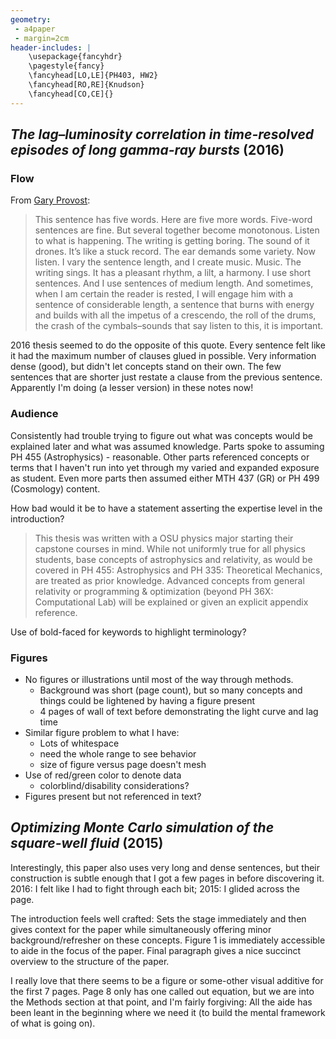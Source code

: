 ```yaml
---
geometry:
 - a4paper
 - margin=2cm
header-includes: |
    \usepackage{fancyhdr}
    \pagestyle{fancy}
    \fancyhead[LO,LE]{PH403, HW2}
    \fancyhead[RO,RE]{Knudson}
    \fancyhead[CO,CE]{}
---
```


## *The lag–luminosity correlation in time-resolved episodes of long gamma-ray bursts* (2016)

### Flow

From [Gary Provost](https://www.garyprovost.com/how-to-tips/):

> This sentence has five words. Here are five more words. Five-word sentences are fine. But several together become monotonous. Listen to what is happening. The writing is getting boring. The sound of it drones. It’s like a stuck record. The ear demands some variety. Now listen. I vary the sentence length, and I create music. Music. The writing sings. It has a pleasant rhythm, a lilt, a harmony. I use short sentences. And I use sentences of medium length. And sometimes, when I am certain the reader is rested, I will engage him with a sentence of considerable length, a sentence that burns with energy and builds with all the impetus of a crescendo, the roll of the drums, the crash of the cymbals–sounds that say listen to this, it is important.

2016 thesis seemed to do the opposite of this quote. Every sentence felt like it had the maximum number of clauses glued in possible. Very information dense (good), but didn't let concepts stand on their own. The few sentences that are shorter just restate a clause from the previous sentence. Apparently I'm doing (a lesser version) in these notes now!

### Audience

Consistently had trouble trying to figure out what was concepts would be explained later and what was assumed knowledge. Parts spoke to assuming PH 455 (Astrophysics) - reasonable. Other parts referenced concepts or terms that I haven't run into yet through my varied and expanded exposure as student. Even more parts then assumed either MTH 437 (GR) or PH 499 (Cosmology) content.

How bad would it be to have a statement asserting the expertise level in the introduction?

> This thesis was written with a OSU physics major starting their capstone courses in mind. While not uniformly true for all physics students, base concepts of astrophysics and relativity, as would be covered in PH 455: Astrophysics and PH 335: Theoretical Mechanics, are treated as prior knowledge. Advanced concepts from general relativity or  programming & optimization (beyond PH 36X: Computational Lab) will be explained or given an explicit appendix reference.

Use of bold-faced for keywords to highlight terminology?

### Figures

- No figures or illustrations until most of the way through methods.
    - Background was short (page count), but so many concepts and things could be lightened by having a figure present
    - 4 pages of wall of text before demonstrating the light curve and lag time
- Similar figure problem to what I have:
    - Lots of whitespace
    - need the whole range to see behavior
    - size of figure versus page doesn't mesh
- Use of red/green color to denote data
    - colorblind/disability considerations?
- Figures present but not referenced in text?

## *Optimizing Monte Carlo simulation of the square-well fluid* (2015)

Interestingly, this paper also uses very long and dense sentences, but their construction is subtle enough that I got a few pages in before discovering it. 2016: I felt like I had to fight through each bit; 2015: I glided across the page.

The introduction feels well crafted: Sets the stage immediately and then gives context for the paper while simultaneously offering minor background/refresher on these concepts. Figure 1 is immediately accessible to aide in the focus of the paper. Final paragraph gives a nice succinct overview to the structure of the paper.

I really love that there seems to be a figure or some-other visual additive for the first 7 pages. Page 8 only has one called out equation, but we are into the Methods section at that point, and I'm fairly forgiving: All the aide has been leant in the beginning where we need it (to build the mental framework of what is going on).

